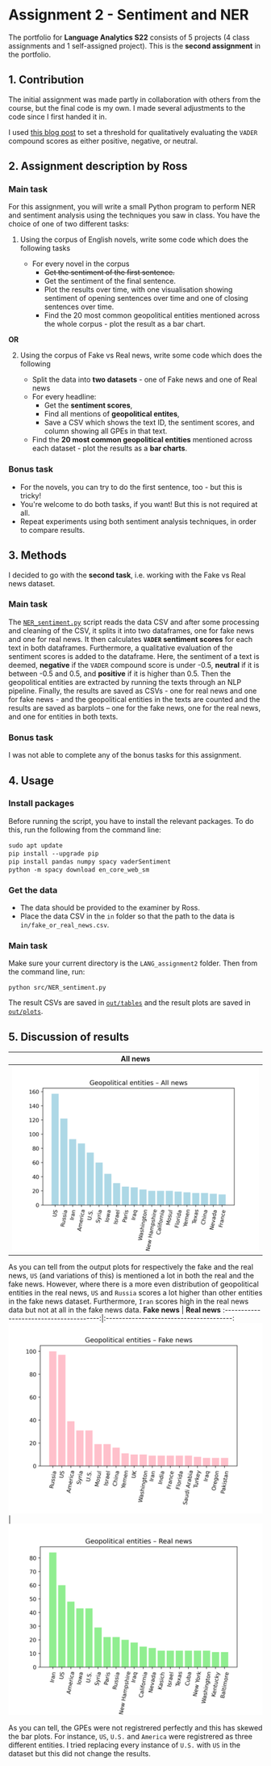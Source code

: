 # Assignment 2 - Sentiment and NER
The portfolio for __Language Analytics S22__ consists of 5 projects (4 class assignments and 1 self-assigned project). This is the __second assignment__ in the portfolio. 

## 1. Contribution
The initial assignment was made partly in collaboration with others from the course, but the final code is my own. I made several adjustments to the code since I first handed it in. 

I used [this blog post](https://www.geeksforgeeks.org/python-sentiment-analysis-using-vader/) to set a threshold for qualitatively evaluating the `VADER` compound scores as either positive, negative, or neutral.

## 2. Assignment description by Ross
### Main task
For this assignment, you will write a small Python program to perform NER and sentiment analysis using the techniques you saw in class. You have the choice of one of two different tasks:

1. Using the corpus of English novels, write some code which does the following tasks

   - For every novel in the corpus
     - ~~Get the sentiment of the first sentence.~~
     - Get the sentiment of the final sentence.
     - Plot the results over time, with one visualisation showing sentiment of opening sentences over time and one of closing sentences over time.
     - Find the 20 most common geopolitical entities mentioned across the whole corpus - plot the result as a bar chart.

**OR**

2. Using the corpus of Fake vs Real news, write some code which does the following

   - Split the data into __two datasets__ - one of Fake news and one of Real news
   - For every headline:
     - Get the __sentiment scores__,
     - Find all mentions of __geopolitical entites__,
     - Save a CSV which shows the text ID, the sentiment scores, and column showing all GPEs in that text.
   - Find the __20 most common geopolitical entities__ mentioned across each dataset - plot the results as a __bar charts__.

### Bonus task
- For the novels, you can try to do the first sentence, too - but this is tricky!
- You're welcome to do both tasks, if you want! But this is not required at all.
- Repeat experiments using both sentiment analysis techniques, in order to compare results.

## 3. Methods
I decided to go with the __second task__, i.e. working with the Fake vs Real news dataset.

### Main task
The [`NER_sentiment.py`](https://github.com/agnesbn/LANG_assignment2/blob/main/src/NER_sentiment.py) script reads the data CSV and after some processing and cleaning of the CSV, it splits it into two dataframes, one for fake news and one for real news. It then calculates __`VADER` sentiment scores__ for each text in both dataframes. Furthermore, a qualitative evaluation of the sentiment scores is added to the dataframe. Here, the sentiment of a text is deemed, __negative__ if the `VADER` compound score is under -0.5, __neutral__ if it is between -0.5 and 0.5, and __positive__ if it is higher than 0.5. Then the geopolitical entities are extracted by running the texts through an NLP pipeline. Finally, the results are saved as CSVs - one for real news and one for fake news - and the geopolitical entities in the texts are counted and the results are saved as barplots – one for the fake news, one for the real news, and one for entities in both texts.

### Bonus task
I was not able to complete any of the bonus tasks for this assignment.

## 4. Usage
### Install packages
Before running the script, you have to install the relevant packages. To do this, run the following from the command line:
```
sudo apt update
pip install --upgrade pip
pip install pandas numpy spacy vaderSentiment
python -m spacy download en_core_web_sm
```

### Get the data
- The data should be provided to the examiner by Ross.
- Place the data CSV in the `in` folder so that the path to the data is `in/fake_or_real_news.csv`.

### Main task
Make sure your current directory is the `LANG_assignment2` folder. Then from the command line, run:
```
python src/NER_sentiment.py
```

The result CSVs are saved in [`out/tables`](https://github.com/agnesbn/LANG_assignment2/tree/main/out/tables) and the result plots are saved in [`out/plots`](https://github.com/agnesbn/LANG_assignment2/tree/main/out/plots).

## 5. Discussion of results

**All news**                             |
:---------------------------------------:|
![](out/plots/GPE_all_news.png)          |


As you can tell from the output plots for respectively the fake and the real news, `US` (and variations of this) is mentioned a lot in both the real and the fake news. However, where there is a more even distribution of geopolitical entities in the real news, `US` and `Russia` scores a lot higher than other entities in the fake news dataset. Furthermore, `Iran` scores high in the real news data but not at all in the fake news data.
**Fake news**                            |  **Real news**
:---------------------------------------:|:---------------------------------------:
![](out/plots/GPE_fake_news.png)         |  ![](out/plots/GPE_real_news.png)

As you can tell, the GPEs were not registrered perfectly and this has skewed the bar plots. For instance, `US`, `U.S.` and `America` were registrered as three different entities. I tried replacing every instance of `U.S.` with `US` in the dataset but this did not change the results.
